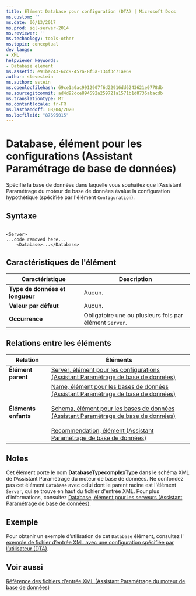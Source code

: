 ```yaml
---
title: Élément Database pour configuration (DTA) | Microsoft Docs
ms.custom: ''
ms.date: 06/13/2017
ms.prod: sql-server-2014
ms.reviewer: ''
ms.technology: tools-other
ms.topic: conceptual
dev_langs:
- XML
helpviewer_keywords:
- Database element
ms.assetid: e91ba243-6cc9-457a-8f5a-134f3c71ae69
author: stevestein
ms.author: sstein
ms.openlocfilehash: 69ce1a0ac9912907f6d22916dd6243621e0778db
ms.sourcegitcommit: ad4d92dce894592a259721a1571b1d8736abacdb
ms.translationtype: MT
ms.contentlocale: fr-FR
ms.lasthandoff: 08/04/2020
ms.locfileid: "87695015"
---
```

# <a name="database-element-for-configuration-dta"></a>Database, élément pour les configurations (Assistant Paramétrage de base de données)
  Spécifie la base de données dans laquelle vous souhaitez que l'Assistant Paramétrage du moteur de base de données évalue la configuration hypothétique (spécifiée par l'élément `Configuration`).  
  
## <a name="syntax"></a>Syntaxe  
  
```  
  
<Server>  
...code removed here...  
    <Database>...</Database>  
```  
  
## <a name="element-characteristics"></a>Caractéristiques de l'élément  
  
|Caractéristique|Description|  
|--------------------|-----------------|  
|**Type de données et longueur**|Aucun.|  
|**Valeur par défaut**|Aucun.|  
|**Occurrence**|Obligatoire une ou plusieurs fois par élément `Server`.|  
  
## <a name="element-relationships"></a>Relations entre les éléments  
  
|Relation|Éléments|  
|------------------|--------------|  
|**Élément parent**|[Server, élément pour les configurations &#40;Assistant Paramétrage de base de données&#41;](server-element-for-configuration-dta.md)|  
|**Éléments enfants**|[Name, élément pour les bases de données &#40;Assistant Paramétrage de base de données&#41;](name-element-for-database-dta.md)<br /><br /> [Schema, élément pour les bases de données &#40;Assistant Paramétrage de base de données&#41;](schema-element-for-database-dta.md)<br /><br /> [Recommendation, élément &#40;Assistant Paramétrage de base de données&#41;](recommendation-element-dta.md)|  
  
## <a name="remarks"></a>Notes  
 Cet élément porte le nom **DatabaseTypecomplexType** dans le schéma XML de l’Assistant Paramétrage du moteur de base de données. Ne confondez pas cet élément `Database` avec celui dont le parent racine est l'élément `Server`, qui se trouve en haut du fichier d'entrée XML. Pour plus d’informations, consultez [Database, élément pour les serveurs &#40;Assistant Paramétrage de base de données&#41;](database-element-for-server-dta.md).  
  
## <a name="example"></a>Exemple  
 Pour obtenir un exemple d’utilisation de cet `Database` élément, consultez l' [exemple de fichier d’entrée XML avec une configuration spécifiée par l’utilisateur &#40;DTA&#41;](xml-input-file-sample-with-user-specified-configuration-dta.md).  
  
## <a name="see-also"></a>Voir aussi  
 [Référence des fichiers d’entrée XML &#40;Assistant Paramétrage du moteur de base de données&#41;](xml-input-file-reference-database-engine-tuning-advisor.md)  
  
  
